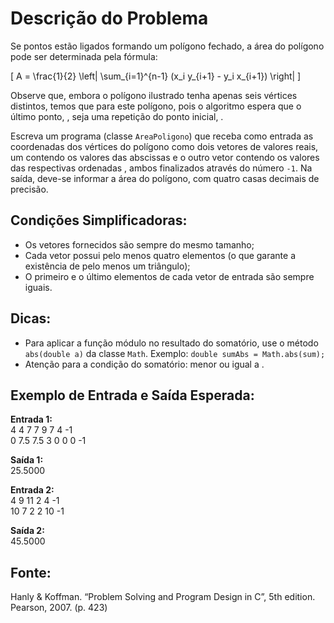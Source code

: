 # Descrição do Problema

Se  pontos estão ligados formando um polígono fechado, a área  do polígono pode ser determinada pela fórmula:

\[
A = \frac{1}{2} \left| \sum_{i=1}^{n-1} (x_i y_{i+1} - y_i x_{i+1}) \right|
\]

Observe que, embora o polígono ilustrado tenha apenas seis vértices distintos, temos que  para este polígono, pois o algoritmo espera que o último ponto, , seja uma repetição do ponto inicial, .

Escreva um programa (classe `AreaPoligono`) que receba como entrada as coordenadas  dos vértices do polígono como dois vetores de valores reais, um contendo os valores das abscissas  e o outro vetor contendo os valores das respectivas ordenadas , ambos finalizados através do número `-1`. Na saída, deve-se informar a área do polígono, com quatro casas decimais de precisão.

## Condições Simplificadoras:

- Os vetores fornecidos são sempre do mesmo tamanho;
- Cada vetor possui pelo menos quatro elementos (o que garante a existência de pelo menos um triângulo);
- O primeiro e o último elementos de cada vetor de entrada são sempre iguais.

## Dicas:

- Para aplicar a função módulo no resultado do somatório, use o método `abs(double a)` da classe `Math`. Exemplo: `double sumAbs = Math.abs(sum);`
- Atenção para a condição do somatório: menor ou igual a .

## Exemplo de Entrada e Saída Esperada:

**Entrada 1:**  
4 4 7 7 9 7 4 -1  
0 7.5 7.5 3 0 0 0 -1

**Saída 1:**  
25.5000

**Entrada 2:**  
4 9 11 2 4 -1  
10 7 2 2 10 -1

**Saída 2:**  
45.5000

## Fonte:
Hanly & Koffman. “Problem Solving and Program Design in C”, 5th edition. Pearson, 2007. (p. 423)
